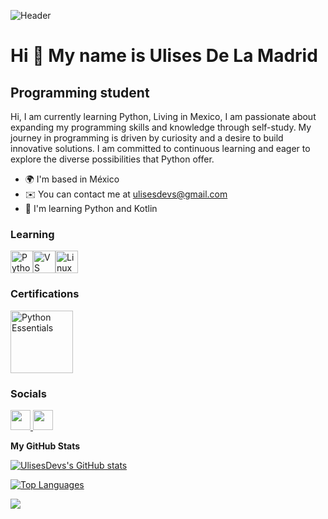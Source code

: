 ![Header](https://i.ibb.co/zG4QZzP/Banner-Para-Linked-In-Desarrollador-De-Software-Moderno-Negro.png)

Hi 👋 My name is Ulises De La Madrid
====================================

Programming student
-------------------

Hi, I am currently learning Python, Living in Mexico, I am passionate about expanding my programming skills and knowledge through self-study. My journey in programming is driven by curiosity and a desire to build innovative solutions. I am committed to continuous learning and eager to explore the diverse possibilities that Python offer.

* 🌍  I'm based in México
* ✉️  You can contact me at [ulisesdevs@gmail.com](mailto:ulisesdevs@gmail.com)
* 🧠  I'm learning Python and Kotlin


### Learning

<p align="left">
<a href="https://www.python.org/" target="_blank" rel="noreferrer"><img src="https://raw.githubusercontent.com/danielcranney/readme-generator/main/public/icons/skills/python-colored.svg" width="36" height="36" alt="Python" /></a><a href="https://code.visualstudio.com/" target="_blank" rel="noreferrer"><img src="https://raw.githubusercontent.com/danielcranney/readme-generator/main/public/icons/skills/visualstudiocode.svg" width="36" height="36" alt="VS Code" /></a><a href="https://www.linux.org" target="_blank" rel="noreferrer"><img src="https://raw.githubusercontent.com/danielcranney/readme-generator/main/public/icons/skills/linux-colored.svg" width="36" height="36" alt="Linux" /></a>
</p>

### Certifications

<a href="https://www.credly.com/badges/80943de1-c100-4b12-9a24-c0e1b221287a/public_url" target="blank"><img src="https://images.credly.com/size/340x340/images/68c0b94d-f6ac-40b1-a0e0-921439eb092e/image.png" width="100" height="100" alt="Python Essentials" /></a>


### Socials

<p align="left"> <a href="https://www.github.com/UlisesDevs" target="_blank" rel="noreferrer"> <picture> <source media="(prefers-color-scheme: dark)" srcset="https://raw.githubusercontent.com/danielcranney/readme-generator/main/public/icons/socials/github-dark.svg" /> <source media="(prefers-color-scheme: light)" srcset="https://raw.githubusercontent.com/danielcranney/readme-generator/main/public/icons/socials/github.svg" /> <img src="https://raw.githubusercontent.com/danielcranney/readme-generator/main/public/icons/socials/github.svg" width="32" height="32" /> </picture> </a> <a href="https://www.linkedin.com/in/ulises-de-la-madrid-l%C3%A1zaro-05a740316/" target="_blank" rel="noreferrer"> <picture> <source media="(prefers-color-scheme: dark)" srcset="https://raw.githubusercontent.com/danielcranney/readme-generator/main/public/icons/socials/linkedin-dark.svg" /> <source media="(prefers-color-scheme: light)" srcset="https://raw.githubusercontent.com/danielcranney/readme-generator/main/public/icons/socials/linkedin.svg" /> <img src="https://raw.githubusercontent.com/danielcranney/readme-generator/main/public/icons/socials/linkedin.svg" width="32" height="32" /> </picture> </a></p>



<b>My GitHub Stats</b>

<a href="http://www.github.com/UlisesDevs"><img src="https://github-readme-stats.vercel.app/api?username=UlisesDevs&show_icons=true&hide=&count_private=true&title_color=0891b2&text_color=ffffff&icon_color=0891b2&bg_color=1c1917&hide_border=true&show_icons=true" alt="UlisesDevs's GitHub stats" /></a>

<a href="https://github.com/UlisesDevs" align="left"><img src="https://github-readme-stats.vercel.app/api/top-langs/?username=UlisesDevs&langs_count=10&title_color=0891b2&text_color=ffffff&icon_color=0891b2&bg_color=1c1917&hide_border=true&locale=en&custom_title=Top%20%Languages" alt="Top Languages" /></a>

<a href="https://www.github.com/UlisesDevs" target="_blank" rel="noreferrer"><img
src="https://img.shields.io/github/followers/UlisesDevs?logo=github&style=for-the-badge&color=0891b2&labelColor=1c1917" /></a>
